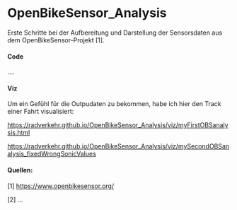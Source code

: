 # OpenBikeSensor_Analysis



Erste Schritte bei der Aufbereitung und Darstellung der Sensorsdaten aus dem OpenBikeSensor-Projekt [1].







#### Code

....

#### Viz

Um ein Gefühl für die Outpudaten zu bekommen, habe ich hier den Track einer Fahrt visualisiert:

https://radverkehr.github.io/OpenBikeSensor_Analysis/viz/myFirstOBSanalysis.html

https://radverkehr.github.io/OpenBikeSensor_Analysis/viz/mySecondOBSanalysis_fixedWrongSonicValues



#### Quellen:

[1] https://www.openbikesensor.org/

[2] ...